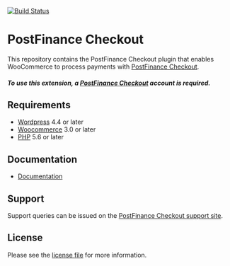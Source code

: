 [![Build Status](https://travis-ci.org/pfpayments/woocommerce.svg?branch=master)](https://travis-ci.org/pfpayments/woocommerce)



# PostFinance Checkout
This repository contains the PostFinance Checkout plugin that enables WooCommerce to process payments with [PostFinance Checkout](https://postfinance.ch/en/business/products/e-commerce/postfinance-checkout-all-in-one.html).

##### To use this extension, a [PostFinance Checkout](https://checkout.postfinance.ch/en-ch/user/signup)  account is required.

## Requirements

* [Wordpress](https://wordpress.org/) 4.4 or later
* [Woocommerce](https://woocommerce.com/) 3.0 or later
* [PHP](http://php.net/) 5.6 or later

## Documentation

* [Documentation](https://plugin-documentation.postfinance-checkout.ch/pfpayments/woocommerce/2.1.8/docs/en/documentation.html)

## Support

Support queries can be issued on the [PostFinance Checkout support site](https://www.postfinance.ch/en/business/support.html).


## License

Please see the [license file](https://github.com/pfpayments/woocommerce/blob/2.1.8/LICENSE) for more information.